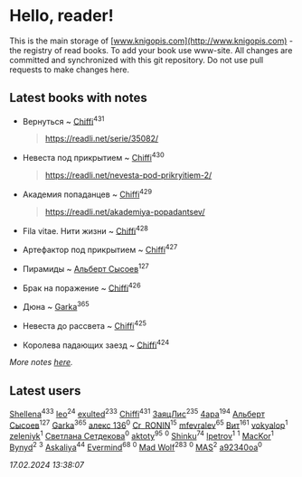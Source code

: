 # Hello, reader!
This is the main storage of [www.knigopis.com](http://www.knigopis.com) - the registry of read books.
To add your book use www-site. All changes are committed and synchronized with this git repository.
Do not use pull requests to make changes here.


## Latest books with notes
* Вернуться ~ [Chiffi](users/105/105831994080785626680-google)<sup>431</sup>
    > https://readli.net/serie/35082/

* Невеста под прикрытием ~ [Chiffi](users/105/105831994080785626680-google)<sup>430</sup>
    > https://readli.net/nevesta-pod-prikryitiem-2/

* Академия попаданцев ~ [Chiffi](users/105/105831994080785626680-google)<sup>429</sup>
    > https://readli.net/akademiya-popadantsev/

* Fila vitae. Нити жизни ~ [Chiffi](users/105/105831994080785626680-google)<sup>428</sup>

* Артефактор под прикрытием ~ [Chiffi](users/105/105831994080785626680-google)<sup>427</sup>

* Пирамиды ~ [Альберт Сысоев](users/474/47446642-vkontakte)<sup>127</sup>

* Брак на поражение ~ [Chiffi](users/105/105831994080785626680-google)<sup>426</sup>

* Дюна ~ [Garka](users/115/115753719718250012620-google)<sup>365</sup>

* Невеста до рассвета ~ [Chiffi](users/105/105831994080785626680-google)<sup>425</sup>

* Королева падающих заезд ~ [Chiffi](users/105/105831994080785626680-google)<sup>424</sup>


_More notes [here](latest_books_with_notes.md)._


## Latest users
[Shellena](users/134/13413591548892934957-mailru)<sup>433</sup> 
[leo](users/106/106915386474260202605-google)<sup>24</sup> 
[exulted](users/100/100599204551896265722-google)<sup>233</sup> 
[Chiffi](users/105/105831994080785626680-google)<sup>431</sup> 
[ЗаяцЛис](users/112/112388384595246311466-google)<sup>235</sup> 
[4apa](users/117/117392596378069249667-google)<sup>194</sup> 
[Альберт Сысоев](users/474/47446642-vkontakte)<sup>127</sup> 
[Garka](users/115/115753719718250012620-google)<sup>365</sup> 
[алекс 136](users/184/18475011-vkontakte)<sup>0</sup> 
[Cr_RONIN](users/112/112090473416384685204-google)<sup>15</sup> 
[mfevralev](users/140/140966150-vkontakte)<sup>65</sup> 
[Вит](users/300/300273923-vkontakte)<sup>161</sup> 
[vokyalop](users/320/32096418-yandex)<sup>1</sup> 
[zeleniyk](users/196/19644235-vkontakte)<sup>1</sup> 
[Светлана Сетдекова](users/158/15877369199589457581-mailru)<sup>0</sup> 
[aktoty](users/275/275766107-vkontakte)<sup>95</sup> 
[](users/113/113821158776347521407-google)<sup>0</sup> 
[Shinku](users/109/109176126475581739292-google)<sup>74</sup> 
[lpetrov](users/117/117840259784706659154-google)<sup>1</sup> 
[](users/103/103456291402547350560-google)<sup>1</sup> 
[MacKor](users/110/110996617505160240010-google)<sup>1</sup> 
[Bynyd](users/114/114466008310968989620-google)<sup>2</sup> 
[](users/115/115095777313809768381-google)<sup>3</sup> 
[Askaliya](users/326/326783541-vkontakte)<sup>44</sup> 
[Evermind](users/302/302928912-vkontakte)<sup>68</sup> 
[](users/150/15053407-yandex)<sup>0</sup> 
[Mad Wolf](users/947/94738840-vkontakte)<sup>283</sup> 
[](users/116/116467737249031140129-google)<sup>0</sup> 
[MAS](users/384/3848610264283409624-mailru)<sup>2</sup> 
[a92340oa](users/104/104805486598372775238-google)<sup>0</sup> 


_17.02.2024 13:38:07_

